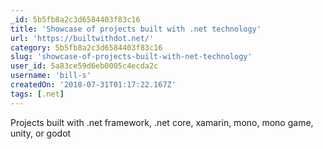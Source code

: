 ```yaml
---
_id: 5b5fb8a2c3d6584403f83c16
title: 'Showcase of projects built with .net technology'
url: 'https://builtwithdot.net/'
category: 5b5fb8a2c3d6584403f83c16
slug: 'showcase-of-projects-built-with-net-technology'
user_id: 5a83ce59d6eb0005c4ecda2c
username: 'bill-s'
createdOn: '2018-07-31T01:17:22.167Z'
tags: [.net]
---
```


Projects built with .net framework, .net core, xamarin, mono, mono game, unity, or godot

